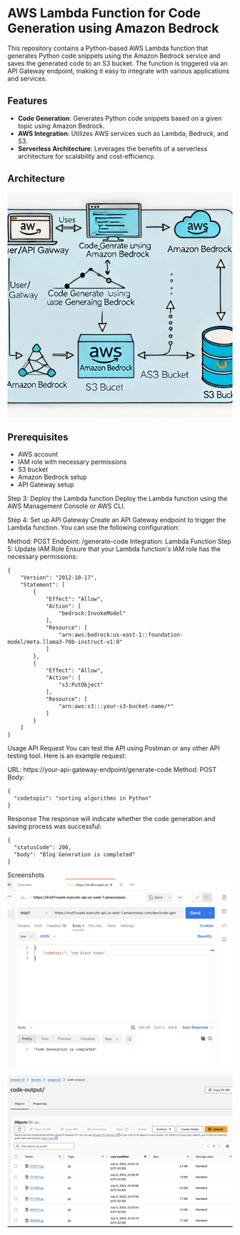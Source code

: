 # AWS Lambda Function for Code Generation using Amazon Bedrock

This repository contains a Python-based AWS Lambda function that generates Python code snippets using the Amazon Bedrock service and saves the generated code to an S3 bucket. The function is triggered via an API Gateway endpoint, making it easy to integrate with various applications and services.

## Features

- **Code Generation**: Generates Python code snippets based on a given topic using Amazon Bedrock.
- **AWS Integration**: Utilizes AWS services such as Lambda, Bedrock, and S3.
- **Serverless Architecture**: Leverages the benefits of a serverless architecture for scalability and cost-efficiency.

## Architecture

![Architecture](images/arch.webp)

## Prerequisites

- AWS account
- IAM role with necessary permissions
- S3 bucket
- Amazon Bedrock setup
- API Gateway setup

Step 3: Deploy the Lambda function
Deploy the Lambda function using the AWS Management Console or AWS CLI.

Step 4: Set up API Gateway
Create an API Gateway endpoint to trigger the Lambda function. You can use the following configuration:

Method: POST
Endpoint: /generate-code
Integration: Lambda Function
Step 5: Update IAM Role
Ensure that your Lambda function's IAM role has the necessary permissions:

```
{
    "Version": "2012-10-17",
    "Statement": [
        {
            "Effect": "Allow",
            "Action": [
                "bedrock:InvokeModel"
            ],
            "Resource": [
                "arn:aws:bedrock:us-east-1::foundation-model/meta.llama3-70b-instruct-v1:0"
            ]
        },
        {
            "Effect": "Allow",
            "Action": [
                "s3:PutObject"
            ],
            "Resource": [
                "arn:aws:s3:::your-s3-bucket-name/*"
            ]
        }
    ]
}

```

Usage
API Request
You can test the API using Postman or any other API testing tool. Here is an example request:

URL: https://your-api-gateway-endpoint/generate-code
Method: POST
Body:

```
{
  "codetopic": "sorting algorithms in Python"
}
```

Response
The response will indicate whether the code generation and saving process was successful:

```
{
  "statusCode": 200,
  "body": "Blog Generation is completed"
}
```

Screenshots
![Postman Request](images/postman.png)

![S3 Bucket](images/s3.png)